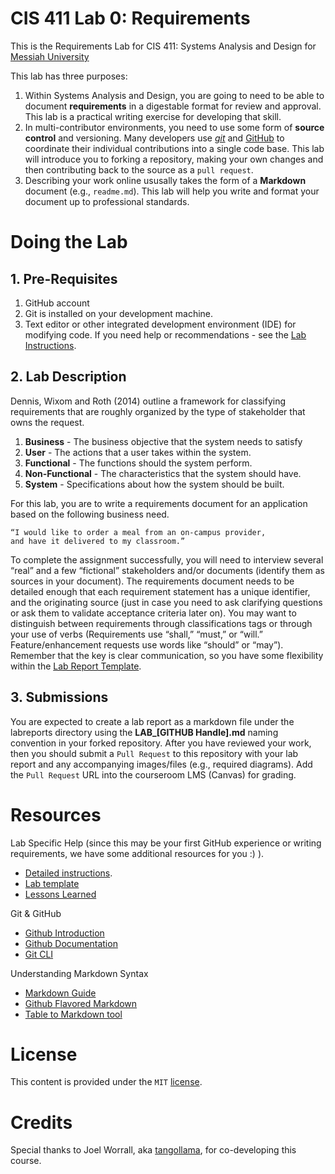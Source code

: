 # CIS 411 Lab 0: Requirements
This is the Requirements Lab for CIS 411: Systems Analysis and Design for [Messiah University](http://messiah.edu)

This lab has three purposes:
1. Within Systems Analysis and Design, you are going to need to be able to document **requirements** in a digestable format for review and approval.  This lab is a practical writing exercise for developing that skill.
2. In multi-contributor environments, you need to use some form of **source control** and versioning.  Many developers use [*git*](https://git-scm.com/) and [GitHub](https://github.com/) to coordinate their individual contributions into a single code base.  This lab will introduce you to forking a repository, making your own changes and then contributing back to the source as a `pull request`.
3. Describing your work online ususally takes the form of a **Markdown** document (e.g., `readme.md`).  This lab will help you write and format your document up to professional standards.

# Doing the Lab

## 1. Pre-Requisites
1. GitHub account
2. Git is installed on your development machine.
3. Text editor or other integrated development environment (IDE) for modifying code.
If you need help or recommendations - see the [Lab Instructions](/LAB_INSTRUCTIONS.md).

## 2. Lab Description
Dennis, Wixom and Roth (2014) outline a framework for classifying requirements that are roughly organized by the type of stakeholder that owns the request.  

1. **Business** - The business objective that the system needs to satisfy
2. **User** - The actions that a user takes within the system.
3. **Functional** - The functions should the system perform.
4. **Non-Functional** - The characteristics that the system should have.
5. **System** - Specifications about how the system should be built.

For this lab, you are to write a requirements document for an application based on the following business need.

```
“I would like to order a meal from an on-campus provider, 
and have it delivered to my classroom.”
```

To complete the assignment successfully, you will need to interview several “real” and a few “fictional” stakeholders and/or documents (identify them as sources in your document).  The requirements document needs to be detailed enough that each requirement statement has a unique identifier, and the originating source (just in case you need to ask clarifying questions or ask them to validate acceptance criteria later on).  You may want to distinguish between requirements through classifications tags or through your use of verbs (Requirements use “shall,” “must,” or “will.” Feature/enhancement requests use words like “should” or “may”). Remember that the key is clear communication, so you have some flexibility within the [Lab Report Template](/labreports/LAB_Template.md).

## 3. Submissions
You are expected to create a lab report as a markdown file under the labreports directory using the **LAB_[GITHUB Handle].md** naming convention in your forked repository.  After you have reviewed your work, then you should submit a `Pull Request` to this repository with your lab report and any accompanying images/files (e.g., required diagrams).  Add the `Pull Request` URL into the courseroom LMS (Canvas) for grading.

# Resources
Lab Specific Help (since this may be your first GitHub experience or writing requirements, we have some additional resources for you :) ).
- [Detailed instructions](labreports/LAB_INSTRUCTIONS.md).
- [Lab template](labreports/LAB.md)
- [Lessons Learned](lessonsLearned.md)

Git & GitHub
- [Github Introduction](https://guides.github.com/activities/hello-world/)
- [Github Documentation](https://docs.github.com/en/github/managing-your-work-on-github)
- [Git CLI](https://git-scm.com/docs)

Understanding Markdown Syntax
- [Markdown Guide](https://www.markdownguide.org/)
- [Github Flavored Markdown](https://github.github.com/gfm/)
- [Table to Markdown tool](https://tabletomarkdown.com/convert-spreadsheet-to-markdown/)

# License
This content is provided under the `MIT` [license](LICENSE).

# Credits
Special thanks to Joel Worrall, aka [tangollama](https://github.com/tangollama), for co-developing this course.
